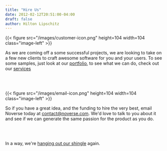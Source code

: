 ```yaml
---
title: "Hire Us"
date: 2012-02-12T20:51:00-04:00
draft: false
author: Hilton Lipschitz
---
```


{{< figure src="/images/customer-icon.png" height=104 width=104 class="image-left" >}}

As we are coming off a some successful projects, we are looking to take on a few new clients to craft awesome software for you and your users. To see some samples, just look at our [portfolio](/portfolio/), to see what we can do, check out our [services](/services/)

<br/>
<br/>

{{< figure src="/images/email-icon.png" height=104 width=104 class="image-left" >}}

So if you have a great idea, and the funding to hire the very best, email Noverse today at [contact@noverse.com](mailto:contact@noverse.com). We'd love to talk to you about it and see if we can generate the same passion for the product as you do.

<br/>
<br/>

In a way, we're [hanging out our shingle](/blog/2010/07/31/hanging-out-my-shingle/) again.
